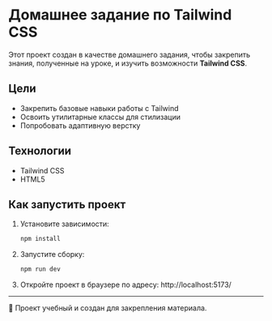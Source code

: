 # Домашнее задание по Tailwind CSS

Этот проект создан в качестве домашнего задания, чтобы закрепить знания, полученные на уроке, и изучить возможности **Tailwind CSS**.

## Цели
- Закрепить базовые навыки работы с Tailwind  
- Освоить утилитарные классы для стилизации  
- Попробовать адаптивную верстку  

## Технологии
- Tailwind CSS  
- HTML5

## Как запустить проект
1. Установите зависимости:
   ```bash
   npm install
2. Запустите сборку:
   ```bash
   npm run dev
4. Откройте проект в браузере по адресу:
   http://localhost:5173/
 

---

📌 Проект учебный и создан для закрепления материала.
